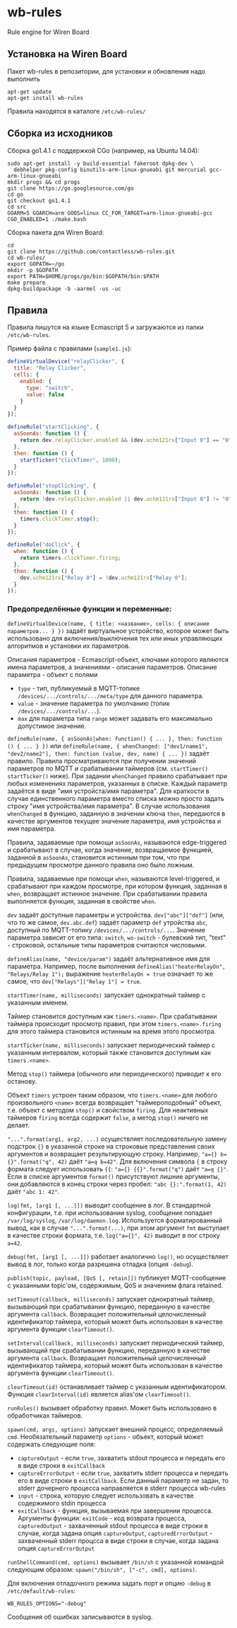 # wb-rules

Rule engine for Wiren Board

## Установка на Wiren Board

Пакет wb-rules в репозитории, для установки и обновления надо выполнить
```
apt-get update
apt-get install wb-rules
```

Правила находятся в каталоге ```/etc/wb-rules/```

## Сборка из исходников


Сборка go1.4.1 с поддержкой CGo (например, на Ubuntu 14.04):

```
sudo apt-get install -y build-essential fakeroot dpkg-dev \
  debhelper pkg-config binutils-arm-linux-gnueabi git mercurial gcc-arm-linux-gnueabi
mkdir progs && cd progs
git clone https://go.googlesource.com/go
cd go
git checkout go1.4.1
cd src
GOARM=5 GOARCH=arm GOOS=linux CC_FOR_TARGET=arm-linux-gnueabi-gcc CGO_ENABLED=1 ./make.bash
```

Сборка пакета для Wiren Board:
```
cd
git clone https://github.com/contactless/wb-rules.git
cd wb-rules/
export GOPATH=~/go
mkdir -p $GOPATH
export PATH=$HOME/progs/go/bin:$GOPATH/bin:$PATH
make prepare
dpkg-buildpackage -b -aarmel -us -uc
```

## Правила


Правила пишутся на языке Ecmascript 5 и загружаются из папки `/etc/wb-rules`.

Пример файла с правилами (`sample1.js`):
```js
defineVirtualDevice("relayClicker", {
  title: "Relay Clicker",
  cells: {
    enabled: {
      type: "switch",
      value: false
    }
  }
});

defineRule("startClicking", {
  asSoonAs: function () {
    return dev.relayClicker.enabled && (dev.uchm121rx["Input 0"] == "0");
  },
  then: function () {
    startTicker("clickTimer", 1000);
  }
});

defineRule("stopClicking", {
  asSoonAs: function () {
    return !dev.relayClicker.enabled || dev.uchm121rx["Input 0"] != "0";
  },
  then: function () {
    timers.clickTimer.stop();
  }
});

defineRule("doClick", {
  when: function () {
    return timers.clickTimer.firing;
  },
  then: function () {
    dev.uchm121rx["Relay 0"] = !dev.uchm121rx["Relay 0"];
  }
});
```

### Предопределённые функции и переменные:

`defineVirtualDevice(name, { title: <название>, cells: { описание параметров... } })`
задаёт виртуальное устройство, которое может быть использовано для включения/выключения тех
или иных управляющих алгоритмов и установки их параметров.

Описания параметров - Ecmascript-объект, ключами которого являются имена параметров,
а значениями - описания параметров. 
Описание параметра - объект с полями 
* `type` - тип, публикуемый в MQTT-топике `/devices/.../controls/.../meta/type` для данного параметра.
* `value` - значение параметра по умолчанию (топик `/devices/.../controls/...`).
* `max` для параметра типа `range` может задавать его максимально допустимое значение.

`defineRule(name, { asSoonAs|when: function() { ... }, then: function () { ... } })` или
`defineRule(name, { whenChanged: ["dev1/name1", "dev2/name2"], then: function (value, dev, name) { ... })`
задаёт правило. Правила просматриваются при получении значений
параметров по MQTT и срабатывании таймеров (см. `startTimer()`
`startTicker()` ниже). При задании `whenChanged` правило срабатывает
при любых изменениях параметров, указанных в списке. Каждый параметр
задаётся в виде "имя устройста/имя параметра". Для краткости в случае
единственного параметра вместо списка можно просто задать строку
"имя устройства/имя параметра". В случае использования `whenChanged`
в функцию, заданную в значении ключа `then`, передаются в качестве
аргументов текущее значение параметра, имя устройства и имя параметра.

Правила, задаваемые при помощи `asSoonAs`, называются edge-triggered и срабатывают в случае, когда значение, возвращаемое
функцией, заданной в `asSoonAs`, становится истинным при том, что при предыдущем просмотре
данного правила оно было ложным.

Правила, задаваемые при помощи `when`, называются level-triggered,
и срабатывают при каждом просмотре, при котором функция, заданная в `when`, возвращает
истинное значение. При срабатывании правила выполняется функция, заданная
в свойстве `when`.

`dev` задаёт доступные параметры и устройства. `dev["abc"]["def"]` (или, что то же самое,
`dev.abc.def`) задаёт параметр `def` утройства `abc`, доступный по MQTT-топику
`/devices/.../controls/...`. 
Значение параметра зависит от его типа: `switch`, `wo-switch` -
булевский тип, "text" - строковой, остальные типы параметров считаются числовыми.

`defineAlias(name, "device/param")` задаёт альтернативное имя для параметра.
Например, после выполнения `defineAlias("heaterRelayOn", "Relays/Relay 1");` выражение
`heaterRelayOn = true` означает то же самое, что `dev["Relays"]["Relay 1"] = true`.

`startTimer(name, milliseconds)`
запускает однократный таймер с указанным именем. 

Таймер становится доступным как `timers.<name>`. При срабатывании таймера происходит просмотр правил, при этом `timers.<name>.firing` для этого таймера становится истинным на время этого просмотра. 

`startTicker(name, milliseconds)`
запускает периодический таймер с указанным интервалом, который также становится доступным как `timers.<name>`.

Метод `stop()` таймера (обычного или периодического) приводит к его останову.

Объект `timers` устроен таким образом, что `timers.<name>` для любого произвольного
`<name>` всегда возвращает "таймероподобный" объект, т.е. объект с методом
`stop()` и свойством `firing`. Для неактивных таймеров `firing` всегда содержит
`false`, а метод `stop()` ничего не делает. 

`"...".format(arg1, arg2, ...)` осуществляет последовательную замену
подстрок `{}` в указанной строке на строковые представления своих
аргументов и возвращает результирующую строку. Например,
`"a={} b={}".format("q", 42)` даёт `"a=q b=42"`. Для включения символа
`{` в строку формата следует использовать `{{`: `"a={} {{}".format("q")`
даёт `"a=q {}"`. Если в списке аргументов `format()` присутствуют лишние
аргументы, они добавляются в конец строки через пробел: `"abc {}:".format(1, 42)`
даёт `"abc 1: 42"`.

`log(fmt, [arg1 [, ...]])` выводит сообщение в лог. В стандартной
конфигурации, т.е. при использовании syslog, сообщение попадает
`/var/log/syslog`, `/var/log/daemon.log`. Используется форматированный
вывод, как в случае `"...".format(...)`, при этом аргумент `fmt`
выступает в качестве строки формата, т.е. `log("a={}", 42)` выводит
в лог строку `a=42`.

`debug(fmt, [arg1 [, ...]])` работает аналогично `log()`, но
осуществляет вывод в лог, только когда разрешена отладка (опция
`-debug`).

`publish(topic, payload, [QoS [, retain]])` 
публикует MQTT-сообщение с указанными topic'ом, содержимым, QoS и значением флага retained.

`setTimeout(callback, milliseconds)` запускает однократный таймер,
вызывающий при срабатывании функцию, переданную в качестве аргумента
`callback`. Возвращает положительный целочисленный идентификатор
таймера, который может быть использован в качестве аргумента функции
`clearTimeout()`.

`setInterval(callback, milliseconds)` запускает периодический таймер,
вызывающий при срабатывании функцию, переданную в качестве аргумента
`callback`. Возвращает положительный целочисленный идентификатор
таймера, который может быть использован в качестве аргумента функции
`clearTimeout()`.

`clearTimeout(id)` останавливает таймер с указанным идентификатором.
Функция `clearInterval(id)` является alias'ом `clearTimeout()`.

`runRules()` вызывает обработку правил. Может быть использовано в
обработчиках таймеров.

`spawn(cmd, args, options)` запускает внешний процесс, определяемый
`cmd`.  Необязательный параметр `options` - объект, который может
содержать следующие поля:
* `captureOutput` - если `true`, захватить stdout процесса и передать
  его в виде строки в `exitCallback`
* `captureErrorOutput` - если `true`, захватить stderr процесса и
  передать его в виде строки в `exitCallback`. Если данный параметр не
  задан, то stderr дочернего процесса направляется в stderr процесса
  wb-rules
* `input` - строка, которую следует использовать в качестве
  содержимого stdin процесса
* `exitCallback` - функция, вызываемая при завершении
  процесса. Аргументы функции: `exitCode` - код возврата процесса,
  `capturedOutput` - захваченный stdout процесса в виде строки в
  случае, когда задана опция `captureOutput`, `capturedErrorOutput` -
  захваченный stderr процсса в виде строки в случае, когда задана
  опция `captureErrorOutput`

`runShellCommand(cmd, options)` вызывает `/bin/sh` с указанной
командой следующим образом: `spawn("/bin/sh", ["-c", cmd], options)`.

Для включения отладочного режима задать порт и опцию `-debug`
в `/etc/default/wb-rules`:
```
WB_RULES_OPTIONS="-debug"
```

Сообщения об ошибках записываются в syslog.
